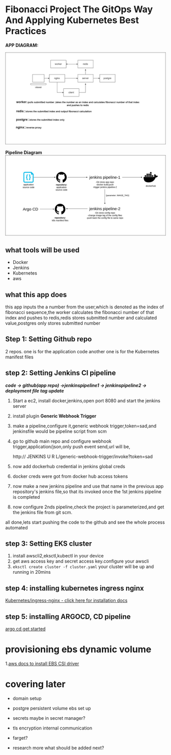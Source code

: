 
# Fibonacci Project The GitOps Way And Applying Kubernetes Best Practices

  

**APP DIAGRAM:**

![- diagram of app](https://github.com/aakkiiff/fibonacci-project/blob/master/Project%20Diagram.jpg?raw=true)

  

**Pipeline Diagram**
![enter image description here](https://github.com/aakkiiff/fibonacci-project/blob/master/Pipelinediagram.jpg?raw=true)

## what tools will be used
- Docker
- Jenkins
- Kubernetes
- aws

## what this app does
this app inputs the a number from the user,which is denoted as the index of fibonacci sequence,the worker calculates the fibonacci number of that index and pushes to redis,redis stores submitted number and calculated value,postgres only stores submitted number
  

## Step 1: Setting Github repo
2 repos.
one is for the application code
another one is for the Kubernetes manifest files
 
## step 2: Setting Jenkins CI pipeline

***code -> github(app repo) ->jenkinspipeline1 -> jenkinspipeline2 -> deployment file tag update*** 

1.  Start a ec2, install docker,jenkins,open port 8080 and start the jenkins server
2.  install plugin **Generic Webhook Trigger**
3. make a pipeline,configure it,generic webhook trigger,token=sad,and jenkinsfile would be pipeline script from scm
4. go to github main repo and configure webhook trigger,application/json,only push event send,url will be, 
	

    http:// JENKINS U R L/generic-webhook-trigger/invoke?token=sad
   
5. now add dockerhub credential in jenkins global creds
6. docker creds were got from docker hub access tokens
7. now make a new jenkins pipeline and use that name in the previous app repository's jenkins file,so that its invoked once the 1st jenkins pipeline is completed
8. now configure 2nds pipeline,check the project is parameterized,and get the jenkins file from git scm.

all done,lets start pushing the code to the github and see the whole process automated
  

## step 3: Setting EKS cluster
1. install awscli2,eksctl,kubectl in your device
2. get aws access key and secret access key.configure your awscli
3. `eksctl create cluster -f cluster.yaml`
your cluster will be up and running in 20mins
  

## step 4: installing kubernetes ingress nginx

[Kubernetes/ingress-nginx - click here for installation docs](https://github.com/kubernetes/ingress-nginx/tree/main/charts/ingress-nginx)

## step 5: installing ARGOCD, CD pipeline
[argo cd get started](https://argo-cd.readthedocs.io/en/stable/getting_started/)

# provisioning ebs dynamic volume
1.[aws docs to install EBS CSI driver](https://docs.aws.amazon.com/eks/latest/userguide/ebs-csi.html)

# covering later

- domain setup

- postgre persistent volume ebs set up

- secrets maybe in secret manager?

- tls encryption internal communication

- farget?

- research more what should be added next?
